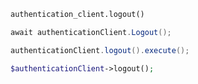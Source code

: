 ```python
authentication_client.logout()
```

```csharp
await authenticationClient.Logout();
```

```java
authenticationClient.logout().execute();
```

```php
$authenticationClient->logout();
```
